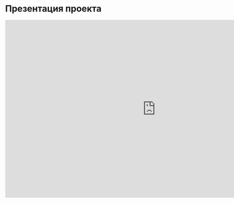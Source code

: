 # Презентация проекта

<iframe src="https://docs.google.com/presentation/d/e/2PACX-1vTMqIfpbMAF6TJeE-FIryD3tq5JUzcg0X-QSovqFRX2i_jThddwvWsrp44gE1T2nhFAqF1uLyYRyQF0/embed?start=false&loop=false&delayms=3000" frameborder="0" width="960" height="569" allowfullscreen="true" mozallowfullscreen="true" webkitallowfullscreen="true"></iframe>